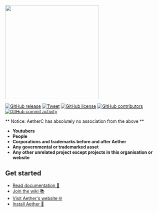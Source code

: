 <a href="https://aetherc.vercel.app">
  <img src="https://repository-images.githubusercontent.com/861590433/64501334-7c1d-4e2b-8ce6-d659bac3be2a" width="300px">
</a>

[![GitHub release](https://img.shields.io/github/release/platane/snk.svg?style=flat-square)](https://github.com/The-baremetal/Aether2/releases/latest) [![Tweet](https://img.shields.io/twitter/url/http/shields.io.svg?style=social)](https://twitter.com/intent/tweet?text=I%20Just%20Found%20This%20Named%20Aether&url=https://github.com/The-baremetal/Aether2&hashtags=coding,programming,programminglanguage,aether,aetherlang,project,fyp)
[![GitHub license](https://img.shields.io/github/license/The-baremetal/Aether2)](https://github.com/The-baremetal/Aether2/blob/master/LICENSE)
[![GitHub contributors](https://img.shields.io/github/contributors/The-baremetal/Aether2)](https://github.com/The-baremetal/Aether2/graphs/contributors)
[![GitHub commit activity](https://img.shields.io/github/commit-activity/m/The-baremetal/Aether2)](https://github.com/The-baremetal/Aether2/commits)

** Notice: AetherC has absolutely no association from the above **
- **Youtubers**
- **People**
- **Corporations and trademarks before and after Aether**
- **Any governmental or trademarked asset**
- **Any other unrelated project except projects in this organisation or website**

## Get started
- [Read documentation 📖](https://github.com/The-baremetal/Aether2/blob/main/docs)
- [Join the wiki 📚](https://github.com/The-baremetal/Aether2/wiki)
- [Visit Aether's website 🌐](https://aetherc.vercel.app)
- [Install Aether 🔽](https://aetherc.vercel.app/downloads)
